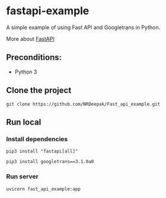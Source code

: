 # fastapi-example

A simple example of using Fast API and Googletrans in Python.

More about <a href="https://fastapi.tiangolo.com/">FastAPI</a>

## Preconditions:

- Python 3

## Clone the project

```
git clone https://github.com/NRDeepak/Fast_api_example.git
```

## Run local

### Install dependencies

```
pip3 install "fastapi[all]"

pip3 install googletrans==3.1.0a0
```

### Run server

```
uvicorn fast_api_example:app
```
